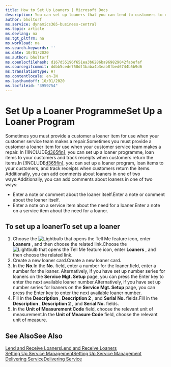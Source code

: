 ```yaml
---
title: How to Set Up Loaners | Microsoft Docs
description: You can set up loaners that you can lend to customers to replace service items while they are in service.
author: bholtorf
ms.service: dynamics365-business-central
ms.topic: article
ms.devlang: na
ms.tgt_pltfrm: na
ms.workload: na
ms.search.keywords: ''
ms.date: 10/01/2020
ms.author: bholtorf
ms.openlocfilehash: d167d55196f651ea3b6286ba969829042fabefaf
ms.sourcegitcommit: ddbb5cede750df1baba4b3eab8fbed6744b5b9d6
ms.translationtype: HT
ms.contentlocale: en-IN
ms.lasthandoff: 10/01/2020
ms.locfileid: "3959754"
---
```

# <a name="set-up-a-loaner-program"></a><span data-ttu-id="ed0a5-103">Set Up a Loaner Programme</span><span class="sxs-lookup"><span data-stu-id="ed0a5-103">Set Up a Loaner Program</span></span>
<span data-ttu-id="ed0a5-104">Sometimes you must provide a customer a loaner item for use when your customer service team makes a repair.</span><span class="sxs-lookup"><span data-stu-id="ed0a5-104">Sometimes you must provide a customer a loaner item for use when your customer service team makes a repair.</span></span> <span data-ttu-id="ed0a5-105">In [!INCLUDE[d365fin](includes/d365fin_md.md)], you can set up a loaner programme, loan items to your customers and track receipts when customers return the items.</span><span class="sxs-lookup"><span data-stu-id="ed0a5-105">In [!INCLUDE[d365fin](includes/d365fin_md.md)], you can set up a loaner program, loan items to your customers, and track receipts when customers return the items.</span></span> <span data-ttu-id="ed0a5-106">Additionally, you can add comments about loaners in one of two ways:</span><span class="sxs-lookup"><span data-stu-id="ed0a5-106">Additionally, you can add comments about loaners in one of two ways:</span></span>  
  
* <span data-ttu-id="ed0a5-107">Enter a note or comment about the loaner itself.</span><span class="sxs-lookup"><span data-stu-id="ed0a5-107">Enter a note or comment about the loaner itself.</span></span>  
* <span data-ttu-id="ed0a5-108">Enter a note on a service item about the need for a loaner.</span><span class="sxs-lookup"><span data-stu-id="ed0a5-108">Enter a note on a service item about the need for a loaner.</span></span>  

## <a name="to-set-up-a-loaner"></a><span data-ttu-id="ed0a5-109">To set up a loaner</span><span class="sxs-lookup"><span data-stu-id="ed0a5-109">To set up a loaner</span></span>  
1. <span data-ttu-id="ed0a5-110">Choose the ![Lightbulb that opens the Tell Me feature](media/ui-search/search_small.png "Tell me what you want to do") icon, enter **Loaners** , and then choose the related link.</span><span class="sxs-lookup"><span data-stu-id="ed0a5-110">Choose the ![Lightbulb that opens the Tell Me feature](media/ui-search/search_small.png "Tell me what you want to do") icon, enter **Loaners** , and then choose the related link.</span></span>  
2. <span data-ttu-id="ed0a5-111">Create a new loaner card.</span><span class="sxs-lookup"><span data-stu-id="ed0a5-111">Create a new loaner card.</span></span> 
3. <span data-ttu-id="ed0a5-112">In the **No.**</span><span class="sxs-lookup"><span data-stu-id="ed0a5-112">In the **No.**</span></span> <span data-ttu-id="ed0a5-113">field, enter a number for the loaner.</span><span class="sxs-lookup"><span data-stu-id="ed0a5-113">field, enter a number for the loaner.</span></span> <span data-ttu-id="ed0a5-114">Alternatively, if you have set up number series for loaners on the **Service Mgt. Setup** page, you can press the Enter key to enter the next available loaner number.</span><span class="sxs-lookup"><span data-stu-id="ed0a5-114">Alternatively, if you have set up number series for loaners on the **Service Mgt. Setup** page, you can press the Enter key to enter the next available loaner number.</span></span>  
4. <span data-ttu-id="ed0a5-115">Fill in the **Description** , **Description 2** , and **Serial No.** fields.</span><span class="sxs-lookup"><span data-stu-id="ed0a5-115">Fill in the **Description** , **Description 2** , and **Serial No.** fields.</span></span>  
5. <span data-ttu-id="ed0a5-116">In the **Unit of Measurement Code** field, choose the relevant unit of measurement.</span><span class="sxs-lookup"><span data-stu-id="ed0a5-116">In the **Unit of Measure Code** field, choose the relevant unit of measure.</span></span>  
  
## <a name="see-also"></a><span data-ttu-id="ed0a5-117">See Also</span><span class="sxs-lookup"><span data-stu-id="ed0a5-117">See Also</span></span>
[<span data-ttu-id="ed0a5-118">Lend and Receive Loaners</span><span class="sxs-lookup"><span data-stu-id="ed0a5-118">Lend and Receive Loaners</span></span>](service-how-to-lend-receive-loaners.md)  
[<span data-ttu-id="ed0a5-119">Setting Up Service Management</span><span class="sxs-lookup"><span data-stu-id="ed0a5-119">Setting Up Service Management</span></span>](service-setup-service.md)  
[<span data-ttu-id="ed0a5-120">Delivering Service</span><span class="sxs-lookup"><span data-stu-id="ed0a5-120">Delivering Service</span></span>](service-deliver-service.md)  

